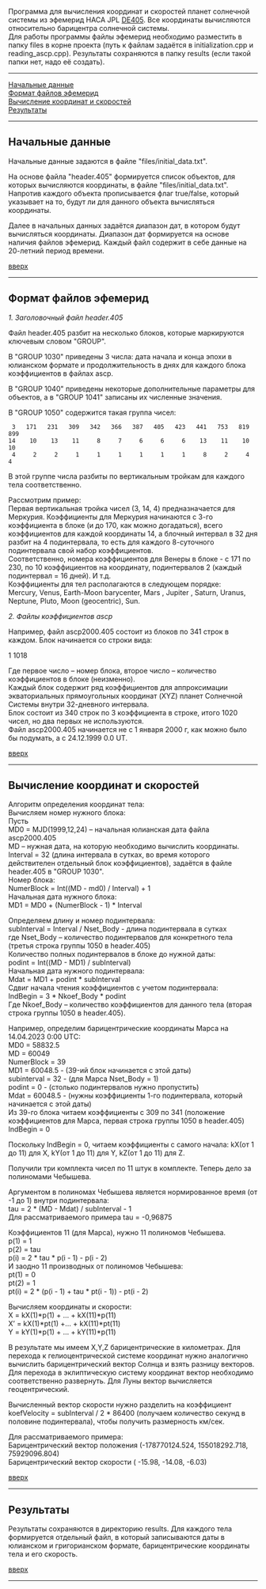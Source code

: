 <a id="start"></a>
Программа для вычисления координат и скоростей планет солнечной системы из эфемерид НАСА JPL [DE405](https://ssd.jpl.nasa.gov/ftp/eph/planets/ascii/de405/). Все координаты вычисляются относительно барицентра солнечной системы.\
Для работы программы файлы эфемерид необходимо разместить в папку files в корне проекта (путь к файлам задаётся в initialization.cpp и reading_ascp.cpp). Результаты сохраняются в папку results (если такой папки нет, надо её создать).

---

[Начальные данные](#ch1)\
[Формат файлов эфемерид](#ch2)\
[Вычисление координат и скоростей](#ch3)\
[Результаты](#ch4)

---
<a id="ch1"></a>
## Начальные данные  

Начальные данные задаются в файле "files/initial_data.txt".

На основе файла "header.405" формируется список объектов, для которых вычисляются координаты, в файле "files/initial_data.txt". Напротив каждого объекта прописывается флаг true/false, который указывает на то, будут ли для данного объекта вычисляться координаты.

Далее в начальных данных задаётся диапазон дат, в котором будут вычисляться координаты. Диапазон дат формируется на основе наличия файлов эфемерид. Каждый файл содержит в себе данные на 20-летний период времени.

[вверх](#start)

---
<a id="ch2"></a>
## Формат файлов эфемерид  

_1. Заголовочный файл header.405_

Файл header.405 разбит на несколько блоков, которые маркируются ключевым словом "GROUP".

В "GROUP   1030" приведены 3 числа: дата начала и конца эпохи в юлианском формате и продолжительность в днях для каждого блока коэффициентов в файлах ascp.

В "GROUP   1040" приведены некоторые дополнительные параметры для объектов, а в "GROUP   1041" записаны их численные значения.

В "GROUP   1050" содержится такая группа чисел:

     3   171   231   309   342   366   387   405   423   441   753   819   899
    14    10    13    11     8     7     6     6     6    13    11    10    10
     4     2     2     1     1     1     1     1     1     8     2     4     4

В этой группе числа разбиты по вертикальным тройкам для каждого тела соответственно. 

Рассмотрим пример:\
Первая вертикальная тройка чисел (3, 14, 4) предназначается для Меркурия. Коэффициенты для Меркурия начинаются с 3-го коэффициента в блоке (и до 170, 
как можно догадаться), всего коэффициентов для каждой координаты 14, а блочный интервал  в 32 дня разбит на 4 подинтервала, то есть для каждого 8-суточного 
подинтервала свой набор коэффициентов.\
Соответственно, номера коэффициентов для Венеры в блоке - с 171 по 230, по 10 коэффициентов на координату, подинтервалов 2 (каждый подинтервал = 16 дней).
И т.д.\
Коэффициенты для тел располагаются в следующем порядке:\
 Mercury,  Venus,  Earth-Moon barycenter,  Mars ,  Jupiter ,  Saturn,  Uranus,  Neptune,  Pluto,  Moon (geocentric),  Sun.

_2. Файлы коэффициентов ascp_

Например, файл ascp2000.405 состоит из блоков по 341 строк в каждом. Блок начинается со строки вида:

1   1018 

Где первое число – номер блока, второе число – количество коэффициентов в блоке (неизменно).\
Каждый блок содержит ряд коэффициентов для аппроксимации экваториальных прямоугольных координат (XYZ) планет Солнечной Системы  внутри 32-дневного интервала. \
Блок состоит из 340 строк по 3 коэффициента в строке, итого 1020 чисел, но два первых не используются.\
Файл ascp2000.405 начинается не с 1 января 2000 г, как можно было бы подумать, а с 24.12.1999 0.0 UT.  

[вверх](#start)

---
<a id="ch3"></a>
## Вычисление координат и скоростей  

Алгоритм определения координат тела:\
Вычисляем номер нужного блока:\
Пусть\
MD0 = MJD(1999,12,24) – начальная юлианская дата файла ascp2000.405\
MD – нужная дата, на которую необходимо вычислить координаты.\
Interval = 32 (длина интервала в сутках, во время которого действителен отдельный блок коэффициентов), задаётся в файле header.405 в "GROUP 1030".\
Номер блока:\
NumerBlock =  Int((MD - md0) / Interval) + 1\
Начальная дата нужного блока:\
MD1 = MD0 + (NumerBlock - 1) * Interval

Определяем длину и номер подинтервала:\
subInterval = Interval / Nset_Body  -  длина подинтервала в сутках\
где Nset_Body – количество подинтервалов для конкретного тела (третья строка группы 1050 в header.405)\
Количество полных подинтервалов в блоке до нужной даты:\
podint = Int((MD - MD1) / subInterval)   
Начальная дата нужного подинтервала:\
Mdat = MD1 + podint * subInterval\
Сдвиг начала чтения коэффициентов с учетом подинтервала:\
IndBegin = 3 * Nkoef_Body * podint\
Где Nkoef_Body – количество коэффициентов для данного тела (вторая строка группы 1050 в header.405).

Например, определим барицентрические координаты Марса на 14.04.2023 0:00 UTС:\
MD0 = 58832.5\
MD = 60049\
NumerBlock = 39\
MD1 = 60048.5 - (39-ий блок начинается с этой даты)\
subinterval = 32 - (для Марса Nset_Body = 1)\
podint = 0 - (столько подинтервалов нужно пропустить)\
Mdat = 60048.5 - (нужны коэффициенты 1-го подинтервала, который начинается с этой даты)\
Из 39-го блока читаем коэффициенты с 309 по 341 (положение коэффициентов для Марса, первая строка группы 1050 в header.405)\
IndBegin = 0

Поскольку IndBegin = 0, читаем коэффициенты с самого начала: kX(от 1 до 11) для X, kY(от 1 до 11) для Y, kZ(от 1 до 11) для Z.

Получили три комплекта чисел по 11 штук в комплекте. Теперь дело за полиномами Чебышева.

Аргументом в полиномах Чебышева является нормированное время (от -1 до 1) внутри подинтервала:\
tau = 2 * (MD - Mdat) / subInterval - 1\
Для рассматриваемого примера tau = -0,96875

Коэффициентов 11 (для Марса), нужно 11 полиномов Чебышева.\
p(1) = 1\
p(2) = tau\
p(i) = 2 * tau * p(i - 1) - p(i - 2)\
И заодно 11 производных от полиномов Чебышева:\
pt(1) = 0\
pt(2) = 1\
pt(i) = 2 * (p(i - 1) + tau * pt(i - 1)) - pt(i - 2)

Вычисляем координаты и скорости:\
X = kX(1)*p(1) + … + kX(11)*p(11)\
X’ = kX(1)*pt(1) +…  + kX(11)*pt(11)\
Y =  kY(1)*p(1) + … + kY(11)*p(11)

В результате мы имеем X,Y,Z барицентрические в километрах. Для перехода к гелиоцентрической системе координат нужно аналогично вычислить барицентрический 
вектор Солнца и взять разницу векторов. Для перехода в эклиптическую систему координат вектор необходимо соответственно развернуть. Для Луны вектор вычисляется 
геоцентрический.

Вычисленный вектор скорости нужно разделить на коэффициент koefVelocity = subInterval / 2 * 86400 (получаем количество секунд в половине подинтервала), чтобы получить размерность км/сек.

Для рассматриваемого примера:\
Барицентрический вектор положения (-178770124.524,  155018292.718,  75929096.804)\
Барицентрический вектор скорости ( -15.98,  -14.08,  -6.03)  

[вверх](#start)

---
<a id="ch4"></a>
## Результаты  

Результаты сохраняются в директорию results. Для каждого тела формируется отдельный файл, в который записываются даты в юлианском и григорианском формате, барицентрические координаты тела и его скорость.  

[вверх](#start)

---
